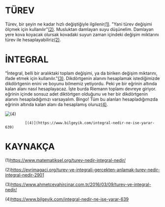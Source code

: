 # TÜREV

Türev, bir şeyin ne kadar hızlı değiştiğiyle ilgilenir[(1)](https://www.matematiksel.org/turev-nedir-integral-nedir/). "Yani türev değişimi ölçmek için kullanılır"[(2)](https://evrimagaci.org/turev-ve-integrali-gercekten-anlamak-turev-nedir-integral-nedir-2901).
Musluktan damlayan suyu düşünelim. Damlayan yere kova koyacak olursak kovadaki suyun zaman içindeki değişim miktarını türev ile hesaplayabiliriz[(2)](https://evrimagaci.org/turev-ve-integrali-gercekten-anlamak-turev-nedir-integral-nedir-2901).

# İNTEGRAL

"İntegral, belli bir aralıktaki toplam değişimi, ya da biriken değişim miktarını, ifade etmek için kullanılır."[(3)](https://www.ahmetcevahircinar.com.tr/2016/03/09/turev-ve-integral-nedir/).
Dikdörtgenin alanını hesaplamak istediğimizde dikdörtgenin enini ve boyunu bilmemiz yetiyordu. Peki ye bir eğrinin altında kalan alanı nasıl hesaplayacaz. İşte burda Riemann toplamı devreye giriyor.
eğrinin içinde sonsuz adet diktörtgen olduğunu ve her bir dikdörtgenin alanını hesapladığımızı varsayalım. Bingo! Tüm bu alanları hesapladığımızda eğrinin altında kalan alanı da hesaplamış oluruz[(4)](https://www.bilgeyik.com/integral-nedir-ne-ise-yarar-639).

![(4)](https://img.bilgeyik.com//2020/mart/7/fast/674_riemann.gif)

             [(4)](https://www.bilgeyik.com/integral-nedir-ne-ise-yarar-639)

# KAYNAKÇA

(1)https://www.matematiksel.org/turev-nedir-integral-nedir/

(2)https://evrimagaci.org/turev-ve-integrali-gercekten-anlamak-turev-nedir-integral-nedir-2901

(3)https://www.ahmetcevahircinar.com.tr/2016/03/09/turev-ve-integral-nedir/

(4)https://www.bilgeyik.com/integral-nedir-ne-ise-yarar-639
